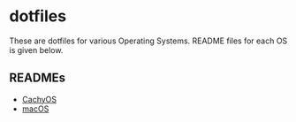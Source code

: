 # dotfiles

These are dotfiles for various Operating Systems. README files for each OS is given below.

## READMEs

- [CachyOS](CachyOS/README.md)
- [macOS](macOS/README.md)

